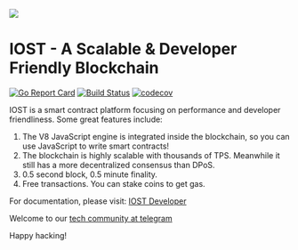 <p>
<img src="https://i.loli.net/2019/02/24/5c72b13b98f8e.jpeg" >
</p>

# IOST - A Scalable & Developer Friendly Blockchain 

[![Go Report Card](https://goreportcard.com/badge/github.com/iost-official/go-iost)](https://goreportcard.com/report/github.com/iost-official/go-iost)
[![Build Status](https://travis-ci.org/iost-official/go-iost.svg?branch=master)](https://travis-ci.org/iost-official/go-iost)
[![codecov](https://codecov.io/gh/iost-official/go-iost/branch/master/graph/badge.svg)](https://codecov.io/gh/iost-official/go-iost)

IOST is a smart contract platform focusing on performance and developer friendliness. Some great features include:

1. The V8 JavaScript engine is integrated inside the blockchain, so you can use JavaScript to write smart contracts!
2. The blockchain is highly scalable with thousands of TPS. Meanwhile it still has a more decentralized consensus than DPoS.
3. 0.5 second block, 0.5 minute finality.
4. Free transactions. You can stake coins to get gas.

For documentation, please visit: [IOST Developer](https://developers.iost.io)

Welcome to our [tech community at telegram](https://t.me/iostdev)

Happy hacking!
